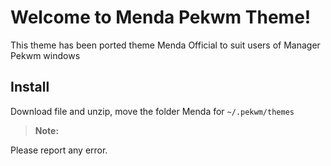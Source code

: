 Welcome to Menda Pekwm Theme!
===========================

This theme has been ported theme Menda Official to suit users of Manager Pekwm windows

**Install**
-------------
Download file and unzip, move the folder Menda for `~/.pekwm/themes`

> **Note:**

Please report any error.
